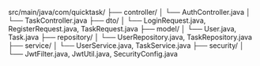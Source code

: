 src/main/java/com/quicktask/
├── controller/
│   └── AuthController.java
│   └── TaskController.java
├── dto/
│   └── LoginRequest.java, RegisterRequest.java, TaskRequest.java
├── model/
│   └── User.java, Task.java
├── repository/
│   └── UserRepository.java, TaskRepository.java
├── service/
│   └── UserService.java, TaskService.java
├── security/
│   └── JwtFilter.java, JwtUtil.java, SecurityConfig.java
